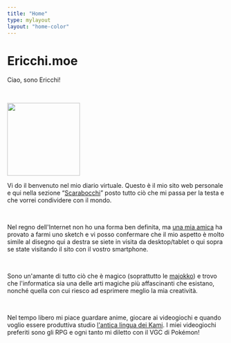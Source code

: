 ```yaml
---
title: "Home"
type: mylayout
layout: "home-color"
---
```


# Ericchi.moe

Ciao, sono Ericchi!

&nbsp;

<img class="desktop-only-right drawing" style="width: 12em; background-clip: content-box; shape-outside: polygon(30% 34%, 7% 20%, 30% 0, 71% 0, 86% 18%, 87% 43%, 100% 48%, 73% 100%, 36% 100%, 36% 69%, 0 61%, 3% 50%);" src="images/portrait.webp">

Vi do il benvenuto nel mio diario virtuale. Questo è il mio sito web personale e qui nella sezione “[Scarabocchi](posts/)” posto tutto ciò che mi passa per la testa e che vorrei condividere con il mondo.

&nbsp;

Nel regno dell'Internet non ho una forma ben definita, ma [una mia amica](https://www.facebook.com/mathelt.6) ha provato a farmi uno sketch e vi posso confermare che il mio aspetto è molto simile al disegno qui a destra se siete in visita da desktop/tablet o qui sopra se state visitando il sito con il vostro smartphone.

&nbsp;

Sono un'amante di tutto ciò che è magico (soprattutto le [majokko](https://it.wikipedia.org/wiki/Mah%C5%8D_sh%C5%8Djo)) e trovo che l'informatica sia una delle arti magiche più affascinanti che esistano, nonché quella con cui riesco ad esprimere meglio la mia creatività.

&nbsp;

Nel tempo libero mi piace guardare anime, giocare ai videogiochi e quando voglio essere produttiva studio [l'antica lingua dei Kami](https://it.wikipedia.org/wiki/Lingua_giapponese). I miei videogiochi preferiti sono gli RPG e ogni tanto mi diletto con il VGC di Pokémon!

